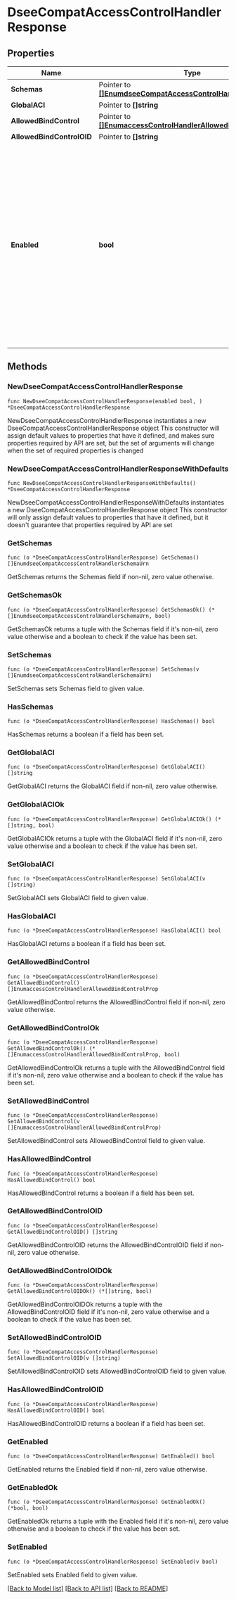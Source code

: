 # DseeCompatAccessControlHandlerResponse

## Properties

Name | Type | Description | Notes
------------ | ------------- | ------------- | -------------
**Schemas** | Pointer to [**[]EnumdseeCompatAccessControlHandlerSchemaUrn**](EnumdseeCompatAccessControlHandlerSchemaUrn.md) |  | [optional] 
**GlobalACI** | Pointer to **[]string** |  | [optional] 
**AllowedBindControl** | Pointer to [**[]EnumaccessControlHandlerAllowedBindControlProp**](EnumaccessControlHandlerAllowedBindControlProp.md) |  | [optional] 
**AllowedBindControlOID** | Pointer to **[]string** |  | [optional] 
**Enabled** | **bool** | Indicates whether this Access Control Handler is enabled. If set to FALSE, then no access control is enforced, and any client (including unauthenticated or anonymous clients) could be allowed to perform any operation if not subject to other restrictions, such as those enforced by the privilege subsystem. | 

## Methods

### NewDseeCompatAccessControlHandlerResponse

`func NewDseeCompatAccessControlHandlerResponse(enabled bool, ) *DseeCompatAccessControlHandlerResponse`

NewDseeCompatAccessControlHandlerResponse instantiates a new DseeCompatAccessControlHandlerResponse object
This constructor will assign default values to properties that have it defined,
and makes sure properties required by API are set, but the set of arguments
will change when the set of required properties is changed

### NewDseeCompatAccessControlHandlerResponseWithDefaults

`func NewDseeCompatAccessControlHandlerResponseWithDefaults() *DseeCompatAccessControlHandlerResponse`

NewDseeCompatAccessControlHandlerResponseWithDefaults instantiates a new DseeCompatAccessControlHandlerResponse object
This constructor will only assign default values to properties that have it defined,
but it doesn't guarantee that properties required by API are set

### GetSchemas

`func (o *DseeCompatAccessControlHandlerResponse) GetSchemas() []EnumdseeCompatAccessControlHandlerSchemaUrn`

GetSchemas returns the Schemas field if non-nil, zero value otherwise.

### GetSchemasOk

`func (o *DseeCompatAccessControlHandlerResponse) GetSchemasOk() (*[]EnumdseeCompatAccessControlHandlerSchemaUrn, bool)`

GetSchemasOk returns a tuple with the Schemas field if it's non-nil, zero value otherwise
and a boolean to check if the value has been set.

### SetSchemas

`func (o *DseeCompatAccessControlHandlerResponse) SetSchemas(v []EnumdseeCompatAccessControlHandlerSchemaUrn)`

SetSchemas sets Schemas field to given value.

### HasSchemas

`func (o *DseeCompatAccessControlHandlerResponse) HasSchemas() bool`

HasSchemas returns a boolean if a field has been set.

### GetGlobalACI

`func (o *DseeCompatAccessControlHandlerResponse) GetGlobalACI() []string`

GetGlobalACI returns the GlobalACI field if non-nil, zero value otherwise.

### GetGlobalACIOk

`func (o *DseeCompatAccessControlHandlerResponse) GetGlobalACIOk() (*[]string, bool)`

GetGlobalACIOk returns a tuple with the GlobalACI field if it's non-nil, zero value otherwise
and a boolean to check if the value has been set.

### SetGlobalACI

`func (o *DseeCompatAccessControlHandlerResponse) SetGlobalACI(v []string)`

SetGlobalACI sets GlobalACI field to given value.

### HasGlobalACI

`func (o *DseeCompatAccessControlHandlerResponse) HasGlobalACI() bool`

HasGlobalACI returns a boolean if a field has been set.

### GetAllowedBindControl

`func (o *DseeCompatAccessControlHandlerResponse) GetAllowedBindControl() []EnumaccessControlHandlerAllowedBindControlProp`

GetAllowedBindControl returns the AllowedBindControl field if non-nil, zero value otherwise.

### GetAllowedBindControlOk

`func (o *DseeCompatAccessControlHandlerResponse) GetAllowedBindControlOk() (*[]EnumaccessControlHandlerAllowedBindControlProp, bool)`

GetAllowedBindControlOk returns a tuple with the AllowedBindControl field if it's non-nil, zero value otherwise
and a boolean to check if the value has been set.

### SetAllowedBindControl

`func (o *DseeCompatAccessControlHandlerResponse) SetAllowedBindControl(v []EnumaccessControlHandlerAllowedBindControlProp)`

SetAllowedBindControl sets AllowedBindControl field to given value.

### HasAllowedBindControl

`func (o *DseeCompatAccessControlHandlerResponse) HasAllowedBindControl() bool`

HasAllowedBindControl returns a boolean if a field has been set.

### GetAllowedBindControlOID

`func (o *DseeCompatAccessControlHandlerResponse) GetAllowedBindControlOID() []string`

GetAllowedBindControlOID returns the AllowedBindControlOID field if non-nil, zero value otherwise.

### GetAllowedBindControlOIDOk

`func (o *DseeCompatAccessControlHandlerResponse) GetAllowedBindControlOIDOk() (*[]string, bool)`

GetAllowedBindControlOIDOk returns a tuple with the AllowedBindControlOID field if it's non-nil, zero value otherwise
and a boolean to check if the value has been set.

### SetAllowedBindControlOID

`func (o *DseeCompatAccessControlHandlerResponse) SetAllowedBindControlOID(v []string)`

SetAllowedBindControlOID sets AllowedBindControlOID field to given value.

### HasAllowedBindControlOID

`func (o *DseeCompatAccessControlHandlerResponse) HasAllowedBindControlOID() bool`

HasAllowedBindControlOID returns a boolean if a field has been set.

### GetEnabled

`func (o *DseeCompatAccessControlHandlerResponse) GetEnabled() bool`

GetEnabled returns the Enabled field if non-nil, zero value otherwise.

### GetEnabledOk

`func (o *DseeCompatAccessControlHandlerResponse) GetEnabledOk() (*bool, bool)`

GetEnabledOk returns a tuple with the Enabled field if it's non-nil, zero value otherwise
and a boolean to check if the value has been set.

### SetEnabled

`func (o *DseeCompatAccessControlHandlerResponse) SetEnabled(v bool)`

SetEnabled sets Enabled field to given value.



[[Back to Model list]](../README.md#documentation-for-models) [[Back to API list]](../README.md#documentation-for-api-endpoints) [[Back to README]](../README.md)


